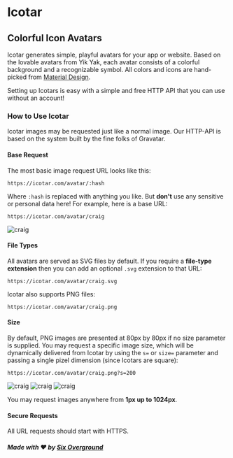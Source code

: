 # Icotar
## Colorful Icon Avatars
Icotar generates simple, playful avatars for your app or website. Based on the lovable avatars from Yik Yak, each avatar consists of a colorful background and a recognizable symbol. All colors and icons are hand-picked from [Material Design](https://material.io/).

Setting up Icotars is easy with a simple and free HTTP API that you can use without an account!

### How to Use Icotar
Icotar images may be requested just like a normal image. Our HTTP-API is based on the system built by the fine folks of Gravatar.

#### Base Request
The most basic image request URL looks like this:
```
https://icotar.com/avatar/:hash
```
Where `:hash` is replaced with anything you like. But **don't** use any sensitive or personal data here! For example, here is a base URL:
```
https://icotar.com/avatar/craig
```
![craig](https://icotar.com/avatar/craig "Craig")

#### File Types
All avatars are served as SVG files by default. If you require a **file-type extension** then you can add an optional `.svg` extension to that URL:
```
https://icotar.com/avatar/craig.svg
```
Icotar also supports PNG files:
```
https://icotar.com/avatar/craig.png
```

#### Size
By default, PNG images are presented at 80px by 80px if no size parameter is supplied. You may request a specific image size, which will be dynamically delivered from Icotar by using the `s=` or `size=` parameter and passing a single pizel dimension (since Icotars are square):
```
https://icotar.com/avatar/craig.png?s=200
```
![craig](https://icotar.com/avatar/craig?s=20 "Craig")
![craig](https://icotar.com/avatar/craig?s=80 "Craig")
![craig](https://icotar.com/avatar/craig?s=200 "Craig")

You may request images anywhere from **1px up to 1024px**.

#### Secure Requests
All URL requests should start with HTTPS.

##### Made with ❤️ by [Six Overground](http://sixoverground.com)